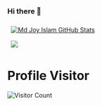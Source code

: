 ### Hi there 👋

<!--
**joy1954islam/joy1954islam** is a ✨ _special_ ✨ repository because its `README.md` (this file) appears on your GitHub profile.

Here are some ideas to get you started:

- 🔭 I’m currently working on ...
- 🌱 I’m currently learning ...
- 👯 I’m looking to collaborate on ...
- 🤔 I’m looking for help with ...
- 💬 Ask me about ...
- 📫 How to reach me: ...
- 😄 Pronouns: ...
- ⚡ Fun fact: ...
-->



<a href="https://github.com/joy1954islam">
  <img align="center" style="margin:0.5rem" src="https://github-readme-stats.vercel.app/api?username=joy1954islam&show_icons=true&line_height=27&count_private=true&title_color=ffffff&text_color=c9cacc&icon_color=4AB097&bg_color=1A2B34" alt="Md Joy Islam GitHub Stats" />
</a>

<br>

<a href="https://github.com/joy1954islam">
  <img align="center" style="margin:0.5rem" src="https://github-readme-stats.vercel.app/api/top-langs/?username=joy1954islam&hide=html,css&title_color=ffffff&text_color=c9cacc&icon_color=4AB197&bg_color=1A2B34" />
</a>

<!--
[![GitHub Streak](http://github-readme-streak-stats.herokuapp.com?user=joy1954islam&theme=dark&date_format=M%20j%5B%2C%20Y%5D)](https://git.io/streak-stats)
-->
# Profile Visitor

![Visitor Count](https://profile-counter.glitch.me/joy1954islam/count.svg)
